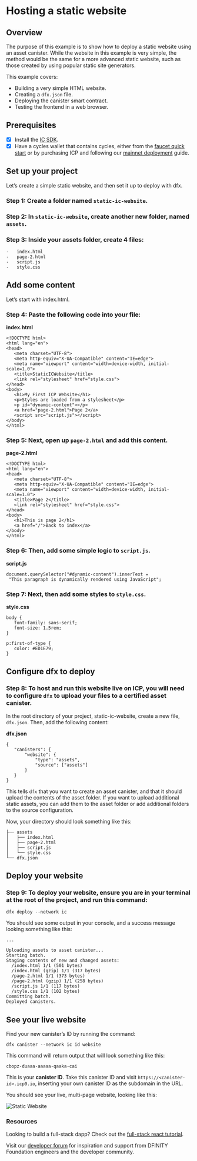 # Hosting a static website

## Overview

The purpose of this example is to show how to deploy a static website using an asset canister. While the website in this example is very simple, the method would be the same for a more advanced static website, such as those created by using popular static site generators.

This example covers:

- Building a very simple HTML website.
- Creating a `dfx.json` file.
- Deploying the canister smart contract.
- Testing the frontend in a web browser.

## Prerequisites 

- [x] Install the [IC SDK](../developer-docs/setup/install/index.mdx).
- [x] Have a cycles wallet that contains cycles, either from the [faucet quick start](/docs/current/developer-docs/getting-started/cycles/cycles-faucet) or by purchasing ICP and following our [mainnet deployment](/docs/current/developer-docs/getting-started/deploy/mainnet) guide.

## Set up your project

Let’s create a simple static website, and then set it up to deploy with dfx.

### Step 1: Create a folder named `static-ic-website`.

### Step 2: In `static-ic-website`, create another new folder, named `assets`.

### Step 3: Inside your assets folder, create 4 files:

    -   index.html
    -   page-2.html
    -   script.js
    -   style.css

## Add some content

Let’s start with index.html. 

### Step 4: Paste the following code into your file:

**index.html**

    <!DOCTYPE html>
    <html lang="en">
    <head>
       <meta charset="UTF-8">
       <meta http-equiv="X-UA-Compatible" content="IE=edge">
       <meta name="viewport" content="width=device-width, initial-scale=1.0">
       <title>StaticICWebsite</title>
       <link rel="stylesheet" href="style.css">
    </head>
    <body>
       <h1>My First ICP Website</h1>
       <p>Styles are loaded from a stylesheet</p>
       <p id="dynamic-content"></p>
       <a href="page-2.html">Page 2</a>
       <script src="script.js"></script>
    </body>
    </html>

### Step 5: Next, open up `page-2.html` and add this content.

**page-2.html**

    <!DOCTYPE html>
    <html lang="en">
    <head>
       <meta charset="UTF-8">
       <meta http-equiv="X-UA-Compatible" content="IE=edge">
       <meta name="viewport" content="width=device-width, initial-scale=1.0">
       <title>Page 2</title>
       <link rel="stylesheet" href="style.css">
    </head>
    <body>
       <h1>This is page 2</h1>
       <a href="/">Back to index</a>
    </body>
    </html>

### Step 6: Then, add some simple logic to `script.js`.

**script.js**

    document.querySelector("#dynamic-content").innerText =
     "This paragraph is dynamically rendered using JavaScript";

### Step 7: Next,  then add some styles to `style.css`.

**style.css**

    body {
       font-family: sans-serif;
       font-size: 1.5rem;
    }

    p:first-of-type {
       color: #ED1E79;
    }

## Configure dfx to deploy

### Step 8: To host and run this website live on ICP, you will need to configure `dfx` to upload your files to a certified asset canister. 
In the root directory of your project, static-ic-website, create a new file, `dfx.json`. Then, add the following content:

**dfx.json**

    {
       "canisters": {
           "website": {
               "type": "assets",
               "source": ["assets"]
           }
       }
    }

This tells `dfx` that you want to create an asset canister, and that it should upload the contents of the asset folder. If you want to upload additional static assets, you can add them to the asset folder or add additional folders to the source configuration.

Now, your directory should look something like this:

    ├── assets
    │   ├── index.html
    │   ├── page-2.html
    │   ├── script.js
    │   └── style.css
    └── dfx.json

## Deploy your website

### Step 9: To deploy your website, ensure you are in your terminal at the root of the project, and run this command:

```
dfx deploy --network ic
```

You should see some output in your console, and a success message looking something like this:

    ...

    Uploading assets to asset canister...
    Starting batch.
    Staging contents of new and changed assets:
      /index.html 1/1 (501 bytes)
      /index.html (gzip) 1/1 (317 bytes)
      /page-2.html 1/1 (373 bytes)
      /page-2.html (gzip) 1/1 (258 bytes)
      /script.js 1/1 (117 bytes)
      /style.css 1/1 (102 bytes)
    Committing batch.
    Deployed canisters.

## See your live website

Find your new canister’s ID by running the command:

```
dfx canister --network ic id website
```

This command will return output that will look something like this:

```
cbopz-duaaa-aaaaa-qaaka-cai
```

This is your **canister ID**. Take this canister ID and visit `https://<canister-id>.icp0.io`, inserting your own canister ID as the subdomain in the URL.

You should see your live, multi-page website, looking like this:

![Static Website](_attachments/static-website.png)

### Resources

Looking to build a full-stack dapp? Check out the [full-stack react tutorial](https://smartcontracts.org/docs/current/developer-docs/frontend/custom-frontend).

Visit our [developer forum](https://forum.dfinity.org) for inspiration and support from DFINITY Foundation engineers and the developer community.